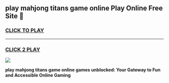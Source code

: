 
## play mahjong titans game online Play Online Free Site 👋
<h3>
<a href="https://download.freeplayer.one?title=play_mahjong_titans_game_online&ref=21F">CLICK TO PLAY</a></h3>
<hr>

<h3>
<a href="https://download.freeplayer.one?title=play_mahjong_titans_game_online&ref=21F">CLICK 2 PLAY</a>
  
</h3>

<a href="https://download.freeplayer.one?title=play_mahjong_titans_game_online&ref=21F"><img src="https://cdnb.artstation.com/p/assets/images/images/032/539/853/original/anto-thomas-button-gif.gif"></a>


**play mahjong titans game online games unblocked: Your Gateway to Fun and Accessible Online Gaming**
